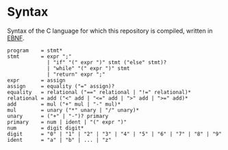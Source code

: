 # Syntax

Syntax of the C language for which this repository is compiled, written in [EBNF](https://en.wikipedia.org/wiki/Extended_Backus%E2%80%93Naur_form).

```ebnf
program    = stmt*
stmt       = expr ";"
             | "if" "(" expr ")" stmt ("else" stmt)?
             | "while" "(" expr ")" stmt
             | "return" expr ";"
expr       = assign
assign     = equality ("=" assign)?
equality   = relational ("==" relational | "!=" relational)*
relational = add ("<" add | "<=" add | ">" add | ">=" add)*
add        = mul ("+" mul | "-" mul)*
mul        = unary ("*" unary | "/" unary)*
unary      = ("+" | "-")? primary
primary    = num | ident | "(" expr ")"
num        = digit digit*
digit      = "0" | "1" | "2" | "3" | "4" | "5" | "6" | "7" | "8" | "9"
ident      = "a" | "b" | ... | "z"
```
